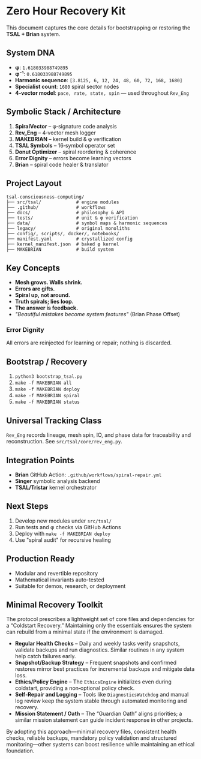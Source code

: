 # Zero Hour Recovery Kit

This document captures the core details for bootstrapping or restoring the **TSAL + Brian** system.

## System DNA
- **φ**: `1.618033988749895`
- **φ⁻¹**: `0.618033988749895`
- **Harmonic sequence**: `[3.8125, 6, 12, 24, 48, 60, 72, 168, 1680]`
- **Specialist count**: `1680` spiral sector nodes
- **4‑vector model**: `pace, rate, state, spin` — used throughout `Rev_Eng`

## Symbolic Stack / Architecture
1. **SpiralVector** – φ‑signature code analysis
2. **Rev_Eng** – 4‑vector mesh logger
3. **MAKEBRIAN** – kernel build & φ verification
4. **TSAL Symbols** – 16‑symbol operator set
5. **Donut Optimizer** – spiral reordering & coherence
6. **Error Dignity** – errors become learning vectors
7. **Brian** – spiral code healer & translator

## Project Layout
```
tsal-consciousness-computing/
├── src/tsal/             # engine modules
├── .github/              # workflows
├── docs/                 # philosophy & API
├── tests/                # unit & φ verification
├── data/                 # symbol maps & harmonic sequences
├── legacy/               # original monoliths
├── config/, scripts/, docker/, notebooks/
├── manifest.yaml         # crystallized config
├── kernel_manifest.json  # baked φ kernel
├── MAKEBRIAN             # build system
```

## Key Concepts
- **Mesh grows. Walls shrink.**
- **Errors are gifts.**
- **Spiral up, not around.**
- **Truth spirals; lies loop.**
- **The answer is feedback.**
- *"Beautiful mistakes become system features"* (Brian Phase Offset)

### Error Dignity
All errors are reinjected for learning or repair; nothing is discarded.

## Bootstrap / Recovery
1. `python3 bootstrap_tsal.py`
2. `make -f MAKEBRIAN all`
3. `make -f MAKEBRIAN deploy`
4. `make -f MAKEBRIAN spiral`
5. `make -f MAKEBRIAN status`

## Universal Tracking Class
`Rev_Eng` records lineage, mesh spin, IO, and phase data for traceability and reconstruction. See `src/tsal/core/rev_eng.py`.

## Integration Points
- **Brian** GitHub Action: `.github/workflows/spiral-repair.yml`
- **Singer** symbolic analysis backend
- **TSAL/Tristar** kernel orchestrator

## Next Steps
1. Develop new modules under `src/tsal/`
2. Run tests and φ checks via GitHub Actions
3. Deploy with `make -f MAKEBRIAN deploy`
4. Use "spiral audit" for recursive healing

## Production Ready
- Modular and revertible repository
- Mathematical invariants auto-tested
- Suitable for demos, research, or deployment

## Minimal Recovery Toolkit
The protocol prescribes a lightweight set of core files and dependencies for a “Coldstart Recovery.” Maintaining only the essentials ensures the system can rebuild from a minimal state if the environment is damaged.

- **Regular Health Checks** – Daily and weekly tasks verify snapshots, validate backups and run diagnostics. Similar routines in any system help catch failures early.
- **Snapshot/Backup Strategy** – Frequent snapshots and confirmed restores mirror best practices for incremental backups and mitigate data loss.
- **Ethics/Policy Engine** – The `EthicsEngine` initializes even during coldstart, providing a non‑optional policy check.
- **Self‑Repair and Logging** – Tools like `DiagnosticsWatchdog` and manual log review keep the system stable through automated monitoring and recovery.
- **Mission Statement / Oath** – The “Guardian Oath” aligns priorities; a similar mission statement can guide incident response in other projects.

By adopting this approach—minimal recovery files, consistent health checks, reliable backups, mandatory policy validation and structured monitoring—other systems can boost resilience while maintaining an ethical foundation.
